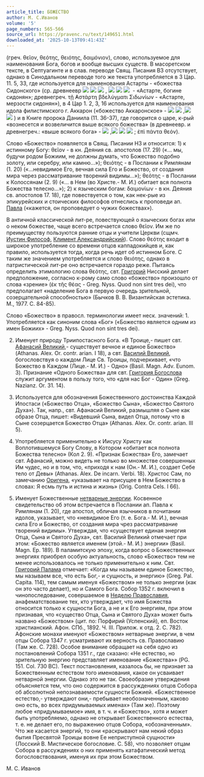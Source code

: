 ```yaml
---
article_title: БОЖЕСТВО
author: М. С.Иванов
volume: '5'
page_numbers: 565-566
source_url: https://pravenc.ru/text/149651.html
downloaded_at: '2025-10-13T09:41:43Z'
---
```


(греч. θεῖον, θεότης, θειότης, δαιμόνιον), слово, используемое для наименования Бога, богов и вообще высших существ. В масоретском тексте, в Септуагинте и в слав. переводе Свящ. Писания ВЗ отсутствует, однако в Синодальном переводе того же текста употребляется в 3 Цар. 11. 5, 33, где используется для наименования Астарты - «божества Сидонского» (ср. древнеевр ![](<https://pravenc.ru/char/2712331/x21yndxx /image.png>) ![](<https://pravenc.ru/char/2712331/ yhla /image.png>) ![](<https://pravenc.ru/char/2712331/ trtx60x5b/image.png>) , ![](<https://pravenc.ru/char/26062/x91aZtOret /image.png>) ![](<https://pravenc.ru/char/26062/ x92x23lOhJ /image.png>) ![](<https://pravenc.ru/char/26062/ CidOnIm/image.png>)  - «Астарте, богине сидонян»; древнегреч. τῇ ̓Αστάρτη βδελύγματι Σιδωνίων - «Астарте, мерзости сидонян»), в 4 Цар 1. 2, 3, 16 используется для наименования идола филистимского г. Аккарон («божество Аккаронское» - ![](<https://pravenc.ru/char/2712331/x97x40wrqx5b /image.png>) ![](<https://pravenc.ru/char/2712331/ yhla/image.png>) ,![](https://pravenc.ru/char/26062/x92x23lOhJ/image.png)  ![](https://pravenc.ru/char/26062/x91eqrVn/image.png) ) и в Книге пророка Даниила (11. 36-37), где говорится о царе, к-рый «вознесется и возвеличится выше всякого божества» (в древнеевр. и древнегреч.: «выше всякого бога» - ![](https://pravenc.ru/char/2712331/laAlkAlx5b/image.png) ,![](<https://pravenc.ru/char/26062/x91al /image.png>) ![](<https://pravenc.ru/char/26062/ kx25l /image.png>) ![](<https://pravenc.ru/char/26062/ x92el/image.png>) ; ἐπὶ πάντα θεόν).

Слово «Божество» появляется в Свящ. Писании НЗ и относится: 1) к истинному Богу: θεῖον - в кн. Деяния св. апостолов (17. 29) («... мы, будучи родом Божиим, не должны думать, что Божество подобно золоту, или серебру, или камню...»); θειότης - в Послании к Римлянам (1. 20) («...невидимое Его, вечная сила Его и Божество, от создания мира через рассматривание творений видимы...»); θεότης - в Послании к Колоссянам (2. 9) («... в Нем (во Христе.- М. И.) обитает вся полнота Божества телесно...»); 2) к языческим богам: δαιμονίων - в кн. Деяния св. апостолов 17. 18), где повествуется о том, как нек-рые из эпикурейских и стоических философов отнеслись к проповеди ап. [Павла](https://pravenc.ru/text/Павла.html) («кажется, он проповедует о чужих божествах»).

В античной классической лит-ре, повествующей о языческих богах или о неком божестве, чаще всего встречается слово θεῖον. Им же по преимуществу пользуются ранние отцы и учители Церкви (сщмч. [Иустин Философ](<https://pravenc.ru/text/Иустин Философ.html>), [Климент Александрийский](<https://pravenc.ru/text/Климент Александрийский.html>)). Слово θεότης входит в широкое употребление со времени отцов каппадокийцев и, как правило, используется тогда, когда речь идет об истинном Боге. С таким же значением употребляется и слово θειότης, однако в патристической лит-ре оно встречается гораздо реже. Пытаясь определить этимологию слова θεότης, свт. [Григорий](https://pravenc.ru/text/Григорий.html) Нисский делает предположение, согласно к-рому само слово «божество» произошло от слова «зрение» (ἐκ τῆς θέας - Greg. Nyss. Quod non sint tres dei), что предполагает «наделение Бога в первую очередь зрительной, созерцательной способностью» (Бычков В. В. Византийская эстетика. М., 1977. С. 84-85).

Слово «Божество» в правосл. терминологии имеет неск. значений: 1. Употребляется как синоним слова «Бог» («Божество является одним из имен Божиих» - Greg. Nyss. Quod non sint tres dei).

2. Именует природу Триипостасного Бога. «В Троице,- пишет свт. [Афанасий Великий](<https://pravenc.ru/text/Афанасий Великий.html>),- существует вечное и единое Божество» (Athanas. Alex. Or. contr. arian. I 18), а свт. [Василий Великий](<https://pravenc.ru/text/Василий Великий.html>), богословствуя о каждом Лице Св. Троицы, подчеркивает, «что Божество в Каждом (Лице.- М. И.) - Одно» (Basil. Magn. Adv. Eunom. 3). Признание «Одного Божества» для свт. [Григория Богослова](<https://pravenc.ru/text/Григорий Богослов.html>) служит аргументом в пользу того, что «для нас Бог - Один» (Greg. Nazianz. Or. 31. 14).

3. Используется для обозначения Божественного достоинства Каждой Ипостаси («Божество Отца», «Божество Сына», «Божество Святого Духа»). Так, напр., свт. Афанасий Великий, размышляя о Сыне как образе Отца, пишет: «Видевший Сына, видел Отца, потому что в Сыне созерцается Божество Отца» (Athanas. Alex. Or. contr. arian. III 5).

4. Употребляется применительно к Иисусу Христу как Воплотившемуся Богу Слову, в Котором «обитает вся полнота Божества телесно» (Кол 2. 9). «Признак Божества» Его, замечает свт. Афанасий, можно видеть не только во множестве совершенных Им чудес, но и в том, что, «приходя к нам (Он.- М. И.), создает Себе тело от Девы» (Athanas. Alex. De incarn. Verbi. 18). Христос Сам, по замечанию [Оригена](https://pravenc.ru/text/Ориген.html), «указывает на присущее в Нем Божество в словах: Я есмь путь и истина и жизнь» (Orig. Contra Cels. I 66).

5. Именует Божественные [нетварные энергии](<https://pravenc.ru/text/нетварные энергии.html>). Косвенное свидетельство об этом встречается в Послании ап. Павла к Римлянам (1. 20), где апостол, обличая язычников в почитании идолов, указывает, что «невидимое Его (т. е. Бога.- М. И.), вечная сила Его и Божество, от создания мира чрез рассматривание творений видимы». Утверждая, что «существует единая энергия Отца, Сына и Святого Духа», свт. Василий Великий отмечает при этом: «Божество является именем (этой.- М. И.) энергии» (Basil. Magn. Ep. 189). В паламитскую эпоху, когда вопрос о Божественных энергиях приобрел особую актуальность, слово «Божество» тем не менее использовалось не только применительно к ним. Свт. [Григорий Палама](<https://pravenc.ru/text/Григорий Палама.html>) отмечает: «Когда мы называем единое Божество, мы называем все, что есть Бог,- и сущность, и энергию» (Greg. Pal. Capita. 114), тем самым именуя «Божеством» не только энергии (как он это часто делает), но и Самого Бога. Собор 1352 г. включил в чинопоследование, совершаемое в [Неделю Православия](<https://pravenc.ru/text/Неделю Православия.html>), анафематствование тех, кто утверждает, что имя Божества относится только к сущности Бога, а не и к Его энергиям, при этом признавая, что «существо Отца, Сына и Святого Духа» может быть названо «Божеством» (цит. по: Порфирий (Успенский), еп. Восток христианский. Афон. СПб., 1892. Ч. III. Прилож. к отд. 2. С. 782). Афонские монахи именуют «Божеством» нетварные энергии, в чем отцы Собора 1347 г. усматривают их верность св. Православию (Там же. С. 728). Особое внимание обращает на себя одно из постановлений Собора 1351 г., где сказано: «Не естество, но зрительную энергию представляет именование «Божества»» (PG. 151. Col. 730 ВС). Текст постановления, казалось бы, не признает за Божественным естеством того именования, какое он усваивает нетварной энергии. Однако это не так. Своеобразие утверждения объясняется тем, что оно содержится в рассуждениях отцов Собора об абсолютной непознаваемости сущности Божией. «Божественное естество,- утверждают они,- пребывает необозначенным, каково оно есть, во всех придумываемых именах» (Там же). Поэтому любое «придумываемое» имя, в т. ч. и «Божество», хотя и может быть употребляемо, однако не открывает Божественного естества, т. е. не делает его, по выражению отцов Собора, «обозначенным». Что же касается энергий, то они «раскрывают нам некий образ бытия Пресвятой Троицы вовне Ее неприступной сущности» (Лосский В. Мистическое богословие. С. 58), что позволяет отцам Собора в рассуждениях о них применять катафатический метод богословствования, именуя их при этом Божеством.

М. С.  Иванов
